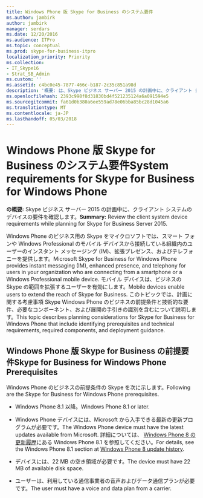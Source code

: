 ```yaml
---
title: Windows Phone 版 Skype for Business のシステム要件
ms.author: jambirk
author: jambirk
manager: serdars
ms.date: 12/20/2016
ms.audience: ITPro
ms.topic: conceptual
ms.prod: skype-for-business-itpro
localization_priority: Priority
ms.collection:
- IT_Skype16
- Strat_SB_Admin
ms.custom: ''
ms.assetid: c4bc0e45-7877-466c-b187-2c35c851a98d
description: '概要: は、Skype ビジネス サーバー 2015 の計画中に、クライアント システムのデバイスの要件を確認します。'
ms.openlocfilehash: 2393c998f8d31830bd4f521235124a6a091594e5
ms.sourcegitcommit: fa61d0b380a6ee559ad78e06bba85bc28d1045a6
ms.translationtype: MT
ms.contentlocale: ja-JP
ms.lasthandoff: 05/03/2018
---
```

# <a name="system-requirements-for-skype-for-business-for-windows-phone"></a><span data-ttu-id="ca5d9-103">Windows Phone 版 Skype for Business のシステム要件</span><span class="sxs-lookup"><span data-stu-id="ca5d9-103">System requirements for Skype for Business for Windows Phone</span></span>
 
<span data-ttu-id="ca5d9-104">**の概要:** Skype ビジネス サーバー 2015 の計画中に、クライアント システムのデバイスの要件を確認します。</span><span class="sxs-lookup"><span data-stu-id="ca5d9-104">**Summary:** Review the client system device requirements while planning for Skype for Business Server 2015.</span></span>
  
<span data-ttu-id="ca5d9-105">Windows Phone のビジネス用の Skype をマイクロソフトでは、スマート フォンや Windows Professional のモバイル デバイスから接続している組織内のユーザーのインスタント メッセージング (IM)、拡張プレゼンス、およびテレフォニーを提供します。</span><span class="sxs-lookup"><span data-stu-id="ca5d9-105">Microsoft Skype for Business for Windows Phone provides instant messaging (IM), enhanced presence, and telephony for users in your organization who are connecting from a smartphone or a Windows Professional mobile device.</span></span> <span data-ttu-id="ca5d9-106">モバイル デバイスは、ビジネスの Skype の範囲を拡張するユーザーを有効にします。</span><span class="sxs-lookup"><span data-stu-id="ca5d9-106">Mobile devices enable users to extend the reach of Skype for Business.</span></span> <span data-ttu-id="ca5d9-107">このトピックでは、計画に関する考慮事項 Skype Windows Phone のビジネスの前提条件と技術的な要件、必要なコンポーネント、および展開の手引きの識別を含むについて説明します。</span><span class="sxs-lookup"><span data-stu-id="ca5d9-107">This topic describes planning considerations for Skype for Business for Windows Phone that include identifying prerequisites and technical requirements, required components, and deployment guidance.</span></span>
  
## <a name="skype-for-business-for-windows-phone-prerequisites"></a><span data-ttu-id="ca5d9-108">Windows Phone 版 Skype for Business の前提要件</span><span class="sxs-lookup"><span data-stu-id="ca5d9-108">Skype for Business for Windows Phone Prerequisites</span></span>

<span data-ttu-id="ca5d9-109">Windows Phone のビジネスの前提条件の Skype を次に示します。</span><span class="sxs-lookup"><span data-stu-id="ca5d9-109">Following are the Skype for Business for Windows Phone prerequisites.</span></span>
  
- <span data-ttu-id="ca5d9-110">Windows Phone 8.1 以降。</span><span class="sxs-lookup"><span data-stu-id="ca5d9-110">Windows Phone 8.1 or later.</span></span>
    
- <span data-ttu-id="ca5d9-111">Windows Phone デバイスには、Microsoft から入手できる最新の更新プログラムが必要です。</span><span class="sxs-lookup"><span data-stu-id="ca5d9-111">The Windows Phone device must have the latest updates available from Microsoft.</span></span> <span data-ttu-id="ca5d9-112">詳細については、 [Windows Phone 8 の更新履歴](https://go.microsoft.com/fwlink/p/?LinkID=281961)にある Windows Phone 8.1 を参照してください。</span><span class="sxs-lookup"><span data-stu-id="ca5d9-112">For details, see the Windows Phone 8.1 section at [Windows Phone 8 update history](https://go.microsoft.com/fwlink/p/?LinkID=281961).</span></span>
    
- <span data-ttu-id="ca5d9-113">デバイスには、22 MB の空き領域が必要です。</span><span class="sxs-lookup"><span data-stu-id="ca5d9-113">The device must have 22 MB of available disk space.</span></span>
    
- <span data-ttu-id="ca5d9-114">ユーザーは、利用している通信事業者の音声およびデータ通信プランが必要です。</span><span class="sxs-lookup"><span data-stu-id="ca5d9-114">The user must have a voice and data plan from a carrier.</span></span>
    

